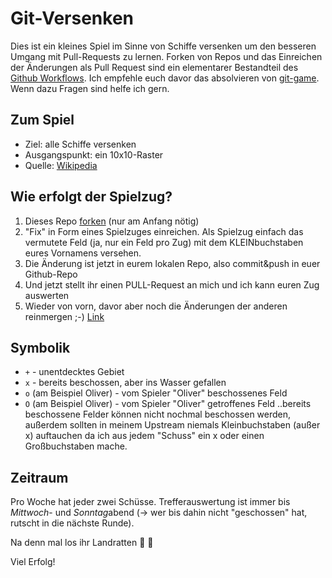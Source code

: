 # Git-Versenken #

Dies ist ein kleines Spiel im Sinne von Schiffe versenken um den besseren Umgang mit Pull-Requests zu lernen. Forken von Repos und das Einreichen der Änderungen als Pull Request sind ein elementarer Bestandteil des [Github Workflows](https://guides.github.com/introduction/flow/index.html).
Ich empfehle euch davor das absolvieren von [git-game](https://github.com/git-game/git-game). Wenn dazu Fragen sind helfe ich gern.

## Zum Spiel ##
* Ziel: alle Schiffe versenken
* Ausgangspunkt: ein 10x10-Raster
* Quelle: [Wikipedia](https://de.wikipedia.org/wiki/Schiffe_versenken)

## Wie erfolgt der Spielzug? ##
1. Dieses Repo [forken](https://help.github.com/articles/fork-a-repo/) (nur am Anfang nötig)
2. "Fix" in Form eines Spielzuges einreichen. Als Spielzug einfach das vermutete Feld (ja, nur ein Feld pro Zug) mit dem KLEINbuchstaben eures Vornamens versehen.
3. Die Änderung ist jetzt in eurem lokalen Repo, also commit&push in euer Github-Repo
4. Und jetzt stellt ihr einen PULL-Request an mich und ich kann euren Zug auswerten
5. Wieder von vorn, davor aber noch die Änderungen der anderen reinmergen ;-) [Link](https://help.github.com/articles/syncing-a-fork/)

## Symbolik ##
* `+` - unentdecktes Gebiet
* `x` - bereits beschossen, aber ins Wasser gefallen
* `o` (am Beispiel Oliver) - vom Spieler "Oliver" beschossenes Feld
* `O` (am Beispiel Oliver) - vom Spieler "Oliver" getroffenes Feld
..bereits beschossene Felder können nicht nochmal beschossen werden, außerdem sollten in meinem Upstream niemals Kleinbuchstaben (außer x) auftauchen da ich aus jedem "Schuss" ein x oder einen Großbuchstaben mache.

## Zeitraum ##
Pro Woche hat jeder zwei Schüsse. Trefferauswertung ist immer bis *Mittwoch*- und *Sonntag*abend (-> wer bis dahin nicht "geschossen" hat, rutscht in die nächste Runde).

Na denn mal los ihr Landratten :rocket: :ship:

Viel Erfolg!
